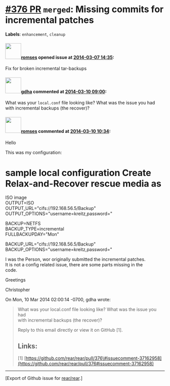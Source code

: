 [\#376 PR](https://github.com/rear/rear/pull/376) `merged`: Missing commits for incremental patches
===================================================================================================

**Labels**: `enhancement`, `cleanup`

#### <img src="https://avatars.githubusercontent.com/u/1759262?u=4a02b106dffedf2f6fbb6b9eda8404b058bafac0&v=4" width="50">[romses](https://github.com/romses) opened issue at [2014-03-07 14:35](https://github.com/rear/rear/pull/376):

Fix for broken incremental tar-backups

#### <img src="https://avatars.githubusercontent.com/u/888633?u=cdaeb31efcc0048d3619651aa18dd4b76e636b21&v=4" width="50">[gdha](https://github.com/gdha) commented at [2014-03-10 09:00](https://github.com/rear/rear/pull/376#issuecomment-37162958):

What was your `local.conf` file looking like? What was the issue you had
with incremental backups (the recover)?

#### <img src="https://avatars.githubusercontent.com/u/1759262?u=4a02b106dffedf2f6fbb6b9eda8404b058bafac0&v=4" width="50">[romses](https://github.com/romses) commented at [2014-03-10 10:34](https://github.com/rear/rear/pull/376#issuecomment-37169330):

Hello

This was my configuration:

sample local configuration Create Relax-and-Recover rescue media as
===================================================================

ISO image  
OUTPUT=ISO  
OUTPUT\_URL="cifs://192.168.56.5/Backup"  
OUTPUT\_OPTIONS="username=kreitz,password=<DELETED>"

BACKUP=NETFS  
BACKUP\_TYPE=incremental  
FULLBACKUPDAY="Mon"

BACKUP\_URL="cifs://192.168.56.5/Backup"  
BACKUP\_OPTIONS="username=kreitz,password=<DELETED>"

I was the Person, wor originally submitted the incremental patches.  
It is not a config related issue, there are some parts missing in the  
code.

Greetings

Christopher

On Mon, 10 Mar 2014 02:00:14 -0700, gdha wrote:

> What was your local.conf file looking like? What was the issue you  
> had  
> with incremental backups (the recover)?
>
> Reply to this email directly or view it on GitHub \[1\].
>
> Links:
> ------
>
> \[1\]
> [https://github.com/rear/rear/pull/376\#issuecomment-37162958](https://github.com/rear/rear/pull/376#issuecomment-37162958)

------------------------------------------------------------------------

\[Export of Github issue for
[rear/rear](https://github.com/rear/rear).\]
